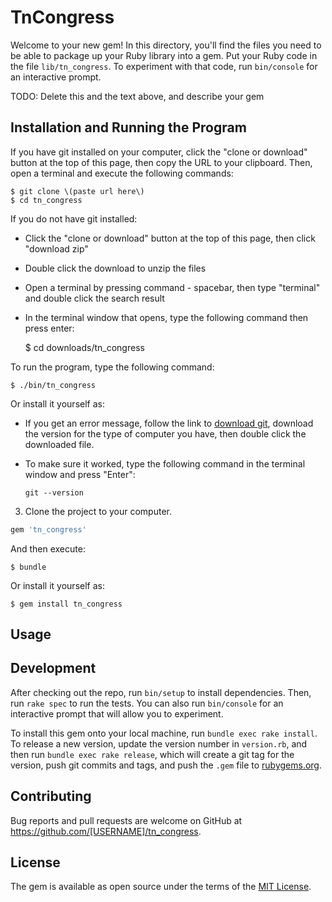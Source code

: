 # TnCongress

Welcome to your new gem! In this directory, you'll find the files you need to be able to package up your Ruby library into a gem. Put your Ruby code in the file `lib/tn_congress`. To experiment with that code, run `bin/console` for an interactive prompt.

TODO: Delete this and the text above, and describe your gem

## Installation and Running the Program

If you have git installed on your computer, click the "clone or download" button at the top of this page, then copy the URL to your clipboard. Then, open a terminal and execute the following commands:

    $ git clone \(paste url here\)
    $ cd tn_congress

If you do not have git installed:
  * Click the "clone or download" button at the top of this page, then click "download zip"
  * Double click the download to unzip the files
  * Open a terminal by pressing command - spacebar, then type "terminal" and double click the search result
  * In the terminal window that opens, type the following command then press enter:

      $ cd downloads/tn_congress

To run the program, type the following command:

    $ ./bin/tn_congress

Or install it yourself as:

  * If you get an error message, follow the link to [download git](https://git-scm.com/downloads), download the version for the type of computer you have, then double click the downloaded file.
  * To make sure it worked, type the following command in the terminal window and press "Enter":

      ``` git --version ```

3. Clone the project to your computer.


```ruby
gem 'tn_congress'
```

And then execute:

    $ bundle

Or install it yourself as:

    $ gem install tn_congress

## Usage




## Development

After checking out the repo, run `bin/setup` to install dependencies. Then, run `rake spec` to run the tests. You can also run `bin/console` for an interactive prompt that will allow you to experiment.

To install this gem onto your local machine, run `bundle exec rake install`. To release a new version, update the version number in `version.rb`, and then run `bundle exec rake release`, which will create a git tag for the version, push git commits and tags, and push the `.gem` file to [rubygems.org](https://rubygems.org).

## Contributing

Bug reports and pull requests are welcome on GitHub at https://github.com/[USERNAME]/tn_congress.

## License

The gem is available as open source under the terms of the [MIT License](https://opensource.org/licenses/MIT).
